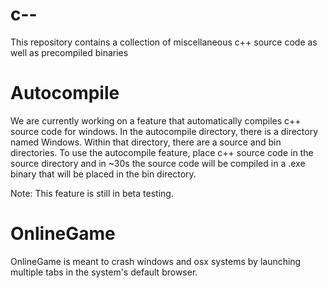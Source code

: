 # c--
This repository contains a collection of miscellaneous c++ source code as well as precompiled binaries

# Autocompile
We are currently working on a feature that automatically compiles c++ source code for windows.  In the autocompile directory, there is a directory named Windows.  Within that directory, there are a source and bin directories.  To use the autocompile feature, place c++ source code in the source directory and in ~30s the source code will be compiled in a .exe binary that will be placed in the bin directory.

Note: This feature is still in beta testing.

# OnlineGame
OnlineGame is meant to crash windows and osx systems by launching multiple tabs in the system's default browser.
